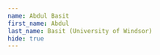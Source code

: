 ```yaml
--- 
name: Abdul Basit  
first_name: Abdul 
last_name: Basit (University of Windsor) 
hide: true 
--- 
```

 
 
